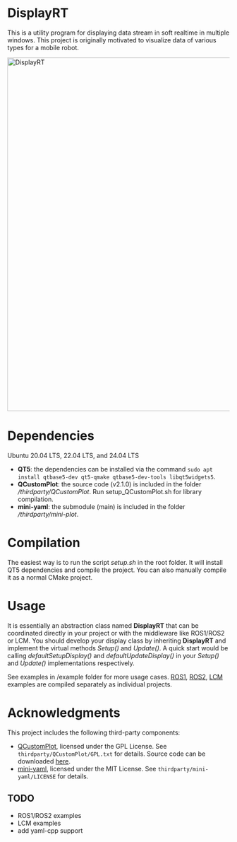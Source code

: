 # DisplayRT
This is a utility program for displaying data stream in soft realtime in multiple windows. 
This project is originally motivated to visualize data of various types for a mobile robot. 

<div style="text-align: left;">
  <img src="doc/DisplayRT_example.gif" alt="DisplayRT" width="800"/>
</div>

# Dependencies
Ubuntu 20.04 LTS, 22.04 LTS, and 24.04 LTS

- **QT5**: the dependencies can be installed via the command ```sudo apt install qtbase5-dev qt5-qmake qtbase5-dev-tools libqt5widgets5```. 
- **QCustomPlot**: the source code (v2.1.0) is included in the folder */thirdparty/QCustomPlot*. Run setup_QCustomPlot.sh for library compilation. 
- **mini-yaml**: the submodule (main) is included in the folder */thirdparty/mini-plot*. 

# Compilation
The easiest way is to run the script *setup.sh* in the root folder. It will install QT5 dependencies and compile the project. 
You can also manually compile it as a normal CMake project. 

# Usage
It is essentially an abstraction class named **DisplayRT** that can be coordinated directly in your project or with the middleware like ROS1/ROS2 or LCM. 
You should develop your display class by inheriting **DisplayRT** and implement the virtual methods *Setup()* and *Update()*. 
A quick start would be calling *defaultSetupDisplay()* and *defaultUpdateDisplay()* in your *Setup()* and *Update()* implementations respectively. 

See examples in /example folder for more usage cases. 
[ROS1](example/displayrt_example_ros1/README.md), [ROS2](example/displayrt_example_ros2/README.md), [LCM](example/displayrt_example_lcm/README.md) examples are compiled separately as individual projects. 

# Acknowledgments
This project includes the following third-party components:
- [QCustomPlot](git@gitlab.com:ecme2/QCustomPlot.git), licensed under the GPL License. See `thirdparty/QCustomPlot/GPL.txt` for details. Source code can be downloaded [here](https://www.qcustomplot.com/index.php/download). 
- [mini-yaml](https://github.com/jimmiebergmann/mini-yaml.git), licensed under the MIT License. See `thirdparty/mini-yaml/LICENSE` for details.

## TODO
- ROS1/ROS2 examples
- LCM examples
- add yaml-cpp support